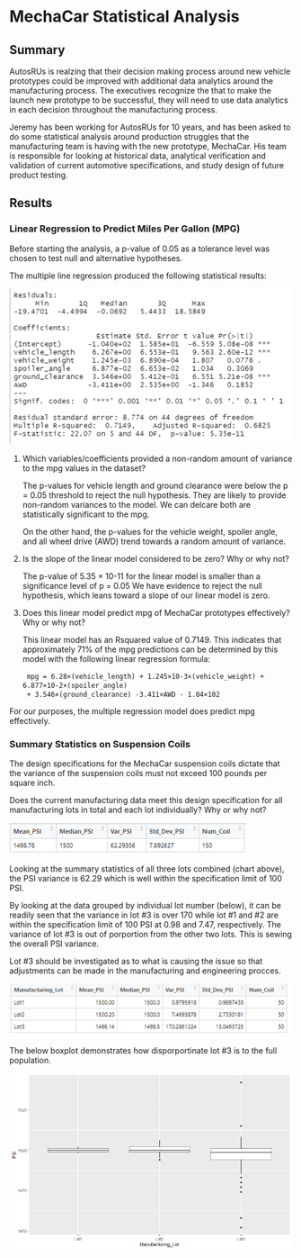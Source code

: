 # MechaCar Statistical Analysis
## Summary
AutosRUs is realzing that their decision making process around new vehicle prototypes could be improved with additional data analytics around the manufacturing process.  The executives recognize the that to make the launch new prototype to be successful, they will need to use data analytics in each decision throughout the manufacturing process.  

Jeremy has been working for AutosRUs for 10 years, and has been asked to do some statistical analysis around production struggles that the manufacturing team is having with the new prototype, MechaCar.  His team is responsible for looking at historical data, analytical verification and validation of current automotive specifications, and study design of future product testing.  

## Results
### Linear Regression to Predict Miles Per Gallon (MPG)
Before starting the analysis, a p-value of 0.05 as a tolerance level was chosen to test null and alternative hypotheses. 

The multiple line regression produced the following statistical results:

![](Resources/summary_D1.PNG)

1. Which variables/coefficients provided a non-random amount of variance to the mpg values in the dataset?

    The p-values for vehicle length and ground clearance were below the p = 0.05 threshold to reject the null hypothesis.  They are likely to provide non-random variances to the model.  We can delcare both are statistically significant to the mpg.

    On the other hand, the p-values for the vehicle weight, spoiler angle, and all wheel drive (AWD) trend towards a random amount of variance.

2. Is the slope of the linear model considered to be zero? Why or why not?

    The p-value of 5.35 × 10-11 for the linear model is smaller than a significance level of p = 0.05 We have evidence to reject the null hypothesis, which leans toward a slope of our linear model is zero.  

3. Does this linear model predict mpg of MechaCar prototypes effectively? Why or why not?

    This linear model has an Rsquared value of 0.7149.  This indicates that approximately 71% of the mpg predictions can be determined by this model with the following linear regression formula:

        mpg = 6.28×(vehicle_length) + 1.245×10-3×(vehicle_weight) + 6.877×10-2×(spoiler_angle) 
        + 3.546×(ground_clearance) -3.411×AWD - 1.04×102

For our purposes, the multiple regression model does predict mpg effectively.

### Summary Statistics on Suspension Coils
The design specifications for the MechaCar suspension coils dictate that the variance of the suspension coils must not exceed 100 pounds per square inch. 

Does the current manufacturing data meet this design specification for all manufacturing lots in total and each lot individually? Why or why not?

![](Resources/total_summary_D2.PNG)

Looking at the summary statistics of all three lots combined (chart above), the PSI variance is 62.29 which is well within the specification limit of 100 PSI.  

By looking at the data grouped by individual lot number (below), it can be readily seen that the variance in lot #3 is over 170 while lot #1 and #2 are within the specification limit of 100 PSI at 0.98 and 7.47, respectively.  The variance of lot #3 is out of porportion from the other two lots.  This is sewing the overall PSI variance. 

Lot #3 should be investigated as to what is causing the issue so that adjustments can be made in the manufacturing and engineering procces.

![](Resources/lot_summary_D2.PNG)

The below boxplot demonstrates how disporportinate lot #3 is to the full population.

![](Resources/boxplot_D2.png)

